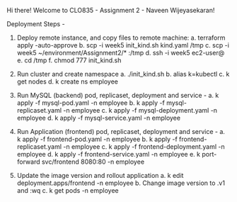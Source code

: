 Hi there! Welcome to CLO835 - Assignment 2 - Naveen Wijeyasekaran!

Deployment Steps -

1. Deploy remote instance, and copy files to remote machine:
    a. terraform apply -auto-approve
    b. scp -i week5 init_kind.sh kind.yaml <remote ip>/tmp
    c. scp -i week5 ~/environment/Assignment2/* <remote ip>:/tmp 
    d. ssh -i week5 ec2-user@<remote ip>
    e. cd /tmp
    f. chmod 777 init_kind.sh


2. Run cluster and create namespace
	a. ./init_kind.sh
	b. alias k=kubectl
	c. k get nodes
	d. k create ns employee
	
3. Run MySQL (backend) pod, replicaset, deployment and service -
    a. k apply -f mysql-pod.yaml -n employee
    b. k apply -f mysql-replicaset.yaml -n employee
	c. k apply -f mysql-deployment.yaml -n employee
	d. k apply -f mysql-service.yaml -n employee

4. Run Application (frontend) pod, replicaset, deployment and service - 
    a. k apply -f frontend-pod.yaml -n employee
    b. k apply -f frontend-replicaset.yaml -n employee
    c. k apply -f frontend-deployment.yaml -n employee
    d. k apply -f frontend-service.yaml -n employee
	e. k port-forward svc/frontend 8080:80 -n employee

5. Update the image version and rollout application
	a. k edit deployment.apps/frontend -n employee
	b. Change image version to .v1 and :wq
	c. k get pods -n employee
